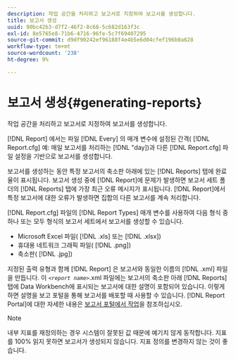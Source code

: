 ```yaml
---
description: 작업 공간을 처리하고 보고서로 지정하여 보고서를 생성합니다.
title: 보고서 생성
uuid: 90bc42b3-d7f2-46f2-8c68-5c682d163f3c
exl-id: 8e5765e8-71b6-4716-96fe-5c7f69407295
source-git-commit: d9df90242ef96188f4e4b5e6d04cfef196b0a628
workflow-type: tm+mt
source-wordcount: '238'
ht-degree: 9%

---
```


# 보고서 생성{#generating-reports}

작업 공간을 처리하고 보고서로 지정하여 보고서를 생성합니다.

[!DNL Report] 에서는 파일 [!DNL Every] 의 매개 변수에 설정된 간격( [!DNL Report.cfg] 예: 매일 보고서를 처리하는  [!DNL "day])과 다른  [!DNL Report.cfg] 파일 설정을 기반으로 보고서를 생성합니다.

보고서를 생성하는 동안 특정 보고서의 축소판 아래에 있는 [!DNL Reports] 탭에 완료율이 표시됩니다. 보고서 생성 중에 [!DNL Report]에 문제가 발생하면 보고서 세트 폴더의 [!DNL Reports] 탭에 가장 최근 오류 메시지가 표시됩니다. [!DNL Report]에서 특정 보고서에 대한 오류가 발생하면 집합의 다른 보고서를 계속 처리합니다.

[!DNL Report.cfg] 파일의 [!DNL Report Types] 매개 변수를 사용하여 다음 형식 중 하나 또는 모두 형식의 보고서 세트에서 보고서를 생성할 수 있습니다.

* Microsoft Excel 파일( [!DNL .xls] 또는 [!DNL .xlsx])
* 휴대용 네트워크 그래픽 파일( [!DNL .png])
* 축소판( [!DNL .jpg])

지정된 출력 유형과 함께 [!DNL Report] 은 보고서와 동일한 이름의 [!DNL .xml] 파일을 만듭니다. 이 *`<report name>`*.xml 파일에는 보고서의 축소판 아래 [!DNL Reports] 탭에 Data Workbench에 표시되는 보고서에 대한 설명이 포함되어 있습니다. 이렇게 하면 설명을 보고 포털을 통해 보고서를 배포할 때 사용할 수 있습니다. [!DNL Report Portal]에 대한 자세한 내용은 [보고서 포털에서 작업](../../home/c-rpt-oview/c-rpt-portal/c-rpt-portal.md#concept-f692210cad494c00865dbf325eb5ed35)을 참조하십시오.

>[!NOTE]
>
>내부 지표를 재정의하는 경우 시스템이 잘못된 값 때문에 예기치 않게 동작합니다. 지표를 100% 읽지 못하면 보고서가 생성되지 않습니다. 지표 정의를 변경하지 않는 것이 좋습니다.
